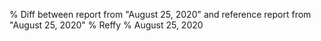% Diff between report from "August 25, 2020" and reference report from "August 25, 2020"
% Reffy
% August 25, 2020

